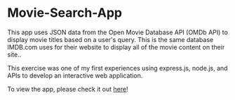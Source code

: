 # Movie-Search-App

This app uses JSON data from the Open Movie Database API (OMDb API) to display movie titles based on a user's query. This is the same database IMDB.com uses for their website to display all of the movie content on their site..

This exercise was one of my first experiences using express.js, node.js, and APIs to develop an interactive web application.

To view the app, please check it out [here](https://sleepy-badlands-59462.herokuapp.com/results?search=happy)!

